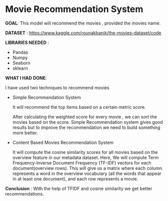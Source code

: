 # Movie Recommendation System

**GOAL**: This model will recommend the movies , provided the movies name.

**DATASET** : https://www.kaggle.com/rounakbanik/the-movies-dataset/code

**LIBRARIES NEEDED** : 

- Pandas
- Numpy
- Seaborn
- sklearn

**WHAT I HAD DONE**:

I have used two techniques to recommend movies

- Simple Recommendation System
  
  It will recommend the top items based on a certain metric score.
  
  After calculating the weighted score for every movie , we can sort the movies based on the score. Simple Recommendation system gives good results but to improve the 
  recommendation we need to build something more better.
  
- Content Based Movies Recommendation System
 
  It will compute the cosine similarity scores for all movies based on the overview feature in our metadata dataset.
  Here, We will compute Term Frequency-Inverse Document Frequency (TF-IDF) vectors for each document(overview rows). 
  This will give us a matrix where each column represents a word in the overview vocabulary (all the words that appear in at least one document), 
  and each row represents a movie.
  
  
**Conclusion** : With the help of TFIDF and cosine similarity we get better recommendations.
  
  

